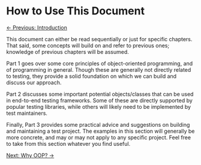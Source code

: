 # How to Use This Document
[&larr; Previous: Introduction](./Introduction.md)

This document can either be read sequentially or just for specific chapters.
That said, some concepts will build on and refer to previous ones; knowledge of
previous chapters will be assumed.

Part 1 goes over some core principles of object-oriented programming, and of programming in general.
Though these are generally not directly related to testing,
they provide a solid foundation on which we can build and discuss our approach.

Part 2 discusses some important potential objects/classes that can be used in end-to-end testing frameworks.
Some of these are directly supported by popular testing libraries,
while others will likely need to be implemented by test maintainers.

Finally, Part 3 provides some practical advice and suggestions on building and maintaining a test project.
The examples in this section will generally be more concrete, and may or may not apply to any specific
project. Feel free to take from this section whatever you find useful.

[Next: Why OOP? &rarr;](./Why%20OOP.md)
